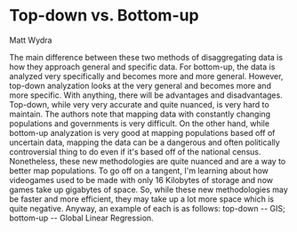 # Top-down vs. Bottom-up

Matt Wydra

The main difference between these two methods of disaggregating data is how they approach general and specific 
data. For bottom-up, the data is analyzed very specifically and becomes more and more general. However,
top-down analyzation looks at the very general and becomes more and more specific. With anything, there will be 
advantages and disadvantages. Top-down, while very very accurate and quite nuanced, is very hard to maintain. The authors 
note that mapping data with constantly changing populations and governments is very difficult. On the other hand,
while bottom-up analyzation is very good at mapping populations based off of uncertain data, mapping the data can
be a dangerous and often politically controversial thing to do even if it's based off of the national census. 
Nonetheless, these new methodologies are quite nuanced and are a way to better map populations. To go off on a 
tangent, I'm learning about how videogames used to be made with only 16 Kilobytes of storage and now games take
up gigabytes of space. So, while these new methodologies may be faster and more efficient, they may take up
a lot more space which is quite negative. Anyway, an example of each is as follows: top-down -- GIS; bottom-up --
Global Linear Regression.
